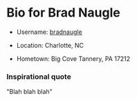 # Bio for Brad Naugle



* Username: [bradnaugle](https://github.com/bradnaugle)

* Location: Charlotte, NC
* Hometown: Big Cove Tannery, PA 17212

### Inspirational quote

"Blah blah blah"
